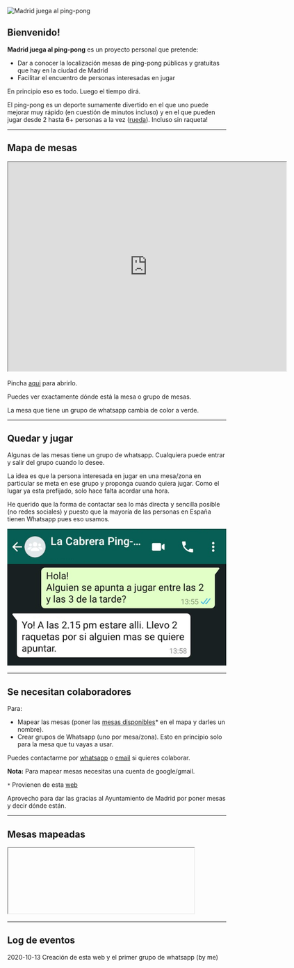 ![Madrid juega al ping-pong](https://imagenes.20minutos.es/files/image_656_370/uploads/imagenes/2020/02/17/el-regidor-de-participacion-ciudadana-y-gobierno-interior-alberto-jarabo-y-el-de-deportes-francisco-ducros-jugando-al-ping-pong.jpeg)

## Bienvenido!

**Madrid juega al ping-pong** es un proyecto personal que pretende:
- Dar a conocer la localización mesas de ping-pong públicas y gratuitas que hay en la ciudad de Madrid
- Facilitar el encuentro de personas interesadas en jugar

En principio eso es todo. Luego el tiempo dirá.

El ping-pong es un deporte sumamente divertido en el que uno puede mejorar muy rápido (en cuestión de minutos incluso) y en el que pueden jugar desde 2 hasta 6+ personas a la vez ([rueda](https://www.youtube.com/watch?v=2w0lYanJtzA)). Incluso sin raqueta!

----------------------------------------------------------------------

## Mapa de mesas

<iframe src="https://www.google.com/maps/d/embed?mid=1Fmxpo1Q1BcEdykBuxHHcZEdoVkncN8Zv" width="640" height="480"></iframe>

Pincha [aqui](https://www.google.com/maps/d/edit?mid=1Fmxpo1Q1BcEdykBuxHHcZEdoVkncN8Zv&usp=sharing) para abrirlo.

Puedes ver exactamente dónde está la mesa o grupo de mesas.

La mesa que tiene un grupo de whatsapp cambia de color a verde.

----------------------------------------------------------------------

## Quedar y jugar

Algunas de las mesas tiene un grupo de whatsapp. Cualquiera puede entrar y salir del grupo cuando lo desee.

La idea es que la persona interesada en jugar en una mesa/zona en particular se meta en ese grupo y proponga cuando quiera jugar. Como el lugar ya esta prefijado, solo hace falta acordar una hora.

He querido que la forma de contactar sea lo más directa y sencilla posible (no redes sociales) y puesto que la mayoría de las personas en España tienen Whatsapp pues eso usamos.

![quedar es simple!](whatsapp-ping-pong-meeting.png)


----------------------------------------------------------------------

## Se necesitan colaboradores

Para:
- Mapear las mesas (poner las [mesas disponibles](https://docs.google.com/spreadsheets/d/e/2PACX-1vT56qFroA4dhKBhXHxo7w2GhUJ-4m2y1KrsB3aR5YwaqPmDNMHQis32A0b7CdG6CwAkO4m2DOB7DdIw/pubhtml?gid=755616272&single=true)* en el mapa y darles un nombre). 
- Crear grupos de Whatsapp (uno por mesa/zona). Esto en principio solo para la mesa que tu vayas a usar.


Puedes contactarme por [whatsapp](https://wa.link/j7bt8j) o [email](http://tinyurl.com/yxhn7shc) si quieres colaborar.

**Nota:** Para mapear mesas necesitas una cuenta de google/gmail.

`*` Provienen de esta [web](https://datos.madrid.es/portal/site/egob/menuitem.c05c1f754a33a9fbe4b2e4b284f1a5a0/?vgnextoid=f978e9d0db722710VgnVCM2000001f4a900aRCRD&vgnextchannel=374512b9ace9f310VgnVCM100000171f5a0aRCRD&vgnextfmt=default)

Aprovecho para dar las gracias al Ayuntamiento de Madrid por poner mesas y decir dónde están.

----------------------------------------------------------------------

## Mesas mapeadas

<iframe width="85%" height="40%"  src="https://docs.google.com/spreadsheets/d/e/2PACX-1vT56qFroA4dhKBhXHxo7w2GhUJ-4m2y1KrsB3aR5YwaqPmDNMHQis32A0b7CdG6CwAkO4m2DOB7DdIw/pubhtml?gid=755616272&amp;single=true&amp;widget=true&amp;headers=false"></iframe>

----------------------------------------------------------------------

## Log de eventos
2020-10-13 Creación de esta web y el primer grupo de whatsapp (by me)


